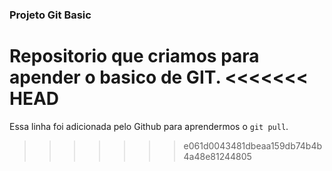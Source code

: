 ### Projeto Git Basic
Repositorio que criamos para apender o basico de GIT.
<<<<<<< HEAD
=======

Essa linha foi adicionada pelo Github para aprendermos o `git pull`.
>>>>>>> e061d0043481dbeaa159db74b4b4a48e81244805
